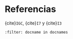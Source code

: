 # Referencias

{cite}`IGC`, {cite}`I7` y {cite}`I3`

```{bibliography}
:filter: docname in docnames
```
